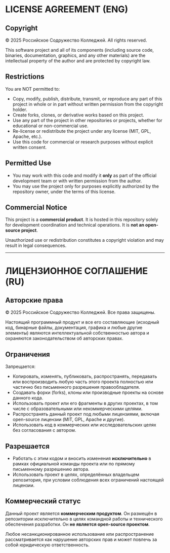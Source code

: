 # LICENSE AGREEMENT (ENG)

## Copyright

© 2025 Российское Содружество Колледжей. All rights reserved.

This software project and all of its components (including source code, binaries, documentation, graphics, and any other materials) are the intellectual property of the author and are protected by copyright law.

## Restrictions

You are NOT permitted to:

- Copy, modify, publish, distribute, transmit, or reproduce any part of this project in whole or in part without written permission from the copyright holder.
- Create forks, clones, or derivative works based on this project.
- Use any part of the project in other repositories or projects, whether for educational or non-commercial use.
- Re-license or redistribute the project under any license (MIT, GPL, Apache, etc.).
- Use this code for commercial or research purposes without explicit written consent.

## Permitted Use

- You may work with this code and modify it **only** as part of the official development team or with written permission from the author.
- You may use the project only for purposes explicitly authorized by the repository owner, under the terms of this license.

## Commercial Notice

This project is a **commercial product**. It is hosted in this repository solely for development coordination and technical operations. It is **not an open-source project**.

Unauthorized use or redistribution constitutes a copyright violation and may result in legal consequences.

---

# ЛИЦЕНЗИОННОЕ СОГЛАШЕНИЕ (RU)

## Авторские права

© 2025 Российское Содружество Колледжей. Все права защищены.

Настоящий программный продукт и все его составляющие (исходный код, бинарные файлы, документация, графика и любые другие элементы) являются интеллектуальной собственностью автора и охраняются законодательством об авторских правах.

## Ограничения

Запрещается:

- Копировать, изменять, публиковать, распространять, передавать или воспроизводить любую часть этого проекта полностью или частично без письменного разрешения правообладателя.
- Создавать форки (forks), клоны или производные проекты на основе данного кода.
- Использовать проект или его фрагменты в других проектах, в том числе с образовательными или некоммерческими целями.
- Распространять данный проект под любыми лицензиями, включая open-source лицензии (MIT, GPL, Apache и другие).
- Использовать код в коммерческих или исследовательских целях без согласования с автором.

## Разрешается

- Работать с этим кодом и вносить изменения **исключительно** в рамках официальной команды проекта или по прямому письменному разрешению автора.
- Использовать проект в целях, определённых владельцем репозитория, при условии соблюдения всех ограничений настоящей лицензии.

## Коммерческий статус

Данный проект является **коммерческим продуктом**. Он размещён в репозитории исключительно в целях командной работы и технического обеспечения разработки. Он **не является open-source проектом**.

Любое несанкционированное использование или распространение рассматривается как нарушение авторских прав и может повлечь за собой юридическую ответственность.
